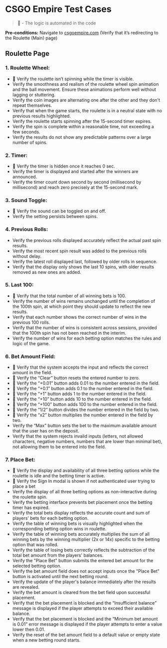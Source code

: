 # CSGO Empire Test Cases

> 🤖 - The logic is automated in the code

**Pre-conditions:** Navigate to [csgoempire.com](http://csgoempire.com/) (Verify that it’s redirecting to the Roulette (Main) page)

## Roulette Page

### 1. Roulette Wheel:

- 🤖 Verify the roulette isn’t spinning while the timer is visible.
- Verify the smoothness and realism of the roulette wheel spin animation and the ball movement. Ensure these animations perform well without lagging or stuttering.
- Verify the coin images are alternating one after the other and they don't repeat themselves.
- Verify that when the game starts, the roulette is in a neutral state with no previous results highlighted.
- Verify the roulette starts spinning after the 15-second timer expires.
- Verify the spin is complete within a reasonable time, not exceeding a few seconds.
- Verify the results do not show any predictable patterns over a large number of spins.

### 2. Timer:

- 🤖 Verify the timer is hidden once it reaches 0 sec.
- Verify the timer is displayed and started after the winners are announced.
- Verify the timer count down second by second (millisecond by millisecond) and reach zero precisely at the 15-second mark.

### 3. Sound Toggle:

- 🤖 Verify the sound can be toggled on and off.
- Verify the setting persists between spins.

### 4. Previous Rolls:

- Verify the previous rolls displayed accurately reflect the actual past spin results.
- Verify the most recent spin result was added to the previous rolls without delay.
- Verify the latest roll displayed last, followed by older rolls in sequence.
- Verify that the display only shows the last 10 spins, with older results removed as new ones are added.

### 5. Last 100:

- 🤖 Verify that the total number of all winning bets is 100.
- Verify the number of wins remains unchanged until the completion of the 100th spin, at which point they should update to reflect the new results.
- Verify that each number shows the correct number of wins in the previous 100 rolls.
- Verify that the number of wins is consistent across sessions, provided that the 100th spin has not been reached in the interim.
- Verify the number of wins for each betting option matches the rules and logic of the game.

### 6. Bet Amount Field:

- 🤖 Verify that the system accepts the input and reflects the correct amount in the field.
- 🤖 Verify the “Clear” button resets the entered number to zero.
- 🤖 Verify the “+0.01” button adds 0.01 to the number entered in the field.
- 🤖 Verify the “+0.1” button adds 0.1 to the number entered in the field.
- 🤖 Verify the “+1” button adds 1 to the number entered in the field.
- 🤖 Verify the “+10” button adds 10 to the number entered in the field.
- 🤖 Verify the “+100” button adds 100 to the number entered in the field.
- 🤖 Verify the “1/2” button divides the number entered in the field by two.
- 🤖 Verify the “x2” button multiplies the number entered in the field by two.
- Verify the “Max” button sets the bet to the maximum available amount that the user has on the deposit.
- Verify that the system rejects invalid inputs (letters, not allowed characters, negative numbers, numbers that are lower than minimal bet), not allowing them to be entered into the field.

### 7. Place Bet:

- 🤖 Verify the display and availability of all three betting options while the roulette is idle and the betting timer is active.
- 🤖 Verify the Sign In modal is shown if not authenticated user trying to place a bet
- Verify the display of all three betting options as non-interactive during the roulette spin.
- Verify the betting interface prevents bet placement once the betting timer has expired.
- Verify the total bets display reflects the accurate count and sum of players' bets for each betting option.
- Verify the table of winning bets is visually highlighted when the corresponding betting option wins in roulette.
- Verify the table of winning bets accurately multiplies the sum of all winning bets by the winning multiplier (2x or 14x) specific to the betting option that was rolled.
- Verify the table of losing bets correctly reflects the subtraction of the total bet amount from the players' balances.
- Verify the "Place Bet" button submits the entered bet amount for the selected betting option.
- Verify the bet amount field does not accept inputs once the "Place Bet" button is activated until the next betting round.
- Verify the update of the player's balance immediately after the results are revealed.
- Verify the bet amount is cleared from the bet field upon successful placement.
- Verify that the bet placement is blocked and the “Insufficient balance” message is displayed if the player attempts to exceed their available balance.
- Verify that the bet placement is blocked and the “Minimum bet amount is 0.01” error message is displayed if the player attempts to enter a value lower then 0.01.
- Verify the reset of the bet amount field to a default value or empty state when a new betting round starts.
